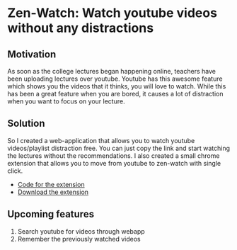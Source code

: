 # Zen-Watch: Watch youtube videos without any distractions

## Motivation
As soon as the college lectures began happening online, teachers have been uploading lectures over youtube.
Youtube has this awesome feature which shows you the videos that it thinks, you will love to watch.
While this has been a great feature when you are bored, it causes a lot of distraction when you want to focus on your lecture.

## Solution
So I created a web-application that allows you to watch youtube videos/playlist distraction free. 
You can just copy the link and start watching the lectures without the recommendations.
I also created a small chrome extension that allows you to move from youtube to zen-watch with single click.
* [Code for the extension](https://github.com/atharvakadlag/zen-watch-chrome-extension)
* [Download the extension](https://chrome.google.com/webstore/detail/zen-watch/dlhfoeemfhhfpeiacamdplhpbemnceci?hl=en)

## Upcoming features
1. Search youtube for videos through webapp
2. Remember the previously watched videos
